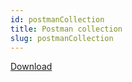 ```yaml
---
id: postmanCollection
title: Postman collection
slug: postmanCollection
---
```


<a target="_blank" href="https://erxes-docs.s3.us-west-2.amazonaws.com/erxes-graphql-postman.postman_collection.json" download>Download</a>